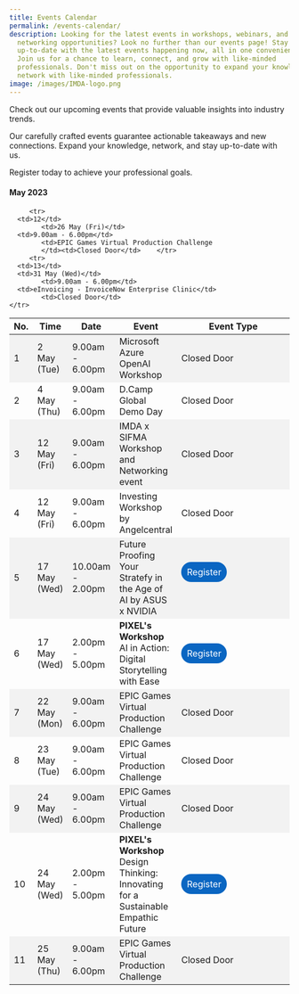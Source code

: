 ```yaml
---
title: Events Calendar
permalink: /events-calendar/
description: Looking for the latest events in workshops, webinars, and
  networking opportunities? Look no further than our events page! Stay
  up-to-date with the latest events happening now, all in one convenient place.
  Join us for a chance to learn, connect, and grow with like-minded
  professionals. Don't miss out on the opportunity to expand your knowledge and
  network with like-minded professionals.
image: /images/IMDA-logo.png
---
```

Check out our upcoming events that provide valuable insights into industry trends. 

Our carefully crafted events guarantee actionable takeaways and new connections. Expand your knowledge, network, and stay up-to-date with us. 

Register today to achieve your professional goals.

#### May 2023
<table>
  <thead>
    <tr>
      <th>No.</th>
			<th>Time</th>
      <th>Date</th>
      <th>Event</th>
			<th style="width: 200px;">Event Type</th>
    </tr>
  </thead>
  <tbody>
    <tr style="background-color: #f2f2f2;">
      <td>1</td>
      <td>2 May (Tue)</td>
			<td>9.00am - 6.00pm
      </td><td>Microsoft Azure OpenAI Workshop</td>
			<td>Closed Door</td>
    </tr>
    <tr>
      <td>2</td>
      <td>4 May (Thu)</td>
			<td>9.00am - 6.00pm</td>
      <td>D.Camp Global Demo Day</td>
			<td>Closed Door</td>
    </tr>
    <tr style="background-color: #f2f2f2;">
      <td>3</td>
      <td>12 May (Fri)</td>
			<td>9.00am - 6.00pm</td>
      <td>IMDA x SIFMA Workshop and Networking event</td>
			<td>Closed Door</td>
    </tr>
    <tr>
      <td>4</td>
      <td>12 May (Fri)</td>
			<td>9.00am - 6.00pm</td>
      <td>Investing Workshop by Angelcentral</td>
			<td>Closed Door</td>
    </tr>
    <tr style="background-color: #f2f2f2;">
      <td>5</td>
      <td>17 May (Wed)</td>
			<td>10.00am - 2.00pm
      </td><td>Future Proofing Your Stratefy in the Age of AI by ASUS x NVIDIA</td>
			<td><a href="http://asus.opensesabee.com/" target="_blank" style="background-color: #0A66C2; color: white; text-decoration: none; border-radius: 50px; padding-left: 10px; padding-right: 10px; padding-top:8px; padding-bottom:8px">Register</a><br><br></td>
    </tr>
    <tr>
      <td>6</td>
      <td>17 May (Wed)</td>
			<td>2.00pm - 5.00pm
			</td><td><b>PIXEL's Workshop</b><br>AI in Action: Digital Storytelling with Ease</td>
			<td><a href="https://imda-pixel.sg/event/390" target="_blank" style="background-color: #0A66C2; color: white; text-decoration: none; border-radius: 100px; padding-left: 10px; padding-right: 10px; padding-top:8px; padding-bottom:8px">Register</a></td>
    </tr>
    <tr style="background-color: #f2f2f2;">
      <td>7</td>
      <td>22 May (Mon)</td>
      <td>9.00am - 6.00pm</td>
			<td>EPIC Games Virtual Production Challenge
			</td><td>Closed Door</td>
    </tr>
    <tr>
      <td>8</td>
      <td>23 May (Tue)</td>
      <td>9.00am - 6.00pm</td>
			<td>EPIC Games Virtual Production Challenge
			</td><td>Closed Door</td>
    </tr>
    <tr style="background-color: #f2f2f2;">
      <td>9</td>
      <td>24 May (Wed)</td>
      <td>9.00am - 6.00pm</td>
			<td>EPIC Games Virtual Production Challenge
			</td><td>Closed Door</td>
    </tr>
    <tr>
      <td>10</td>
      <td>24 May (Wed)</td>
			<td>2.00pm - 5.00pm</td>
			<td><b>PIXEL's Workshop</b><br>Design Thinking: Innovating for a Sustainable Empathic Future</td>
			<td><a href="https://imda-pixel.sg/event/391" target="_blank" style="background-color: #0A66C2; color: white; text-decoration: none; border-radius: 100px; padding-left: 10px; padding-right: 10px; padding-top:8px; padding-bottom:8px">Register</a></td>
    </tr>
		 <tr style="background-color: #f2f2f2;">
      <td>11</td>
      <td>25 May (Thu)</td>
      <td>9.00am - 6.00pm</td>
			<td>EPIC Games Virtual Production Challenge
			</td><td>Closed Door</td>
    </tr>
    
		 <tr>
      <td>12</td>
			<td>26 May (Fri)</td>
      <td>9.00am - 6.00pm</td>
			<td>EPIC Games Virtual Production Challenge
			</td><td>Closed Door</td>    </tr>
		 <tr>
      <td>13</td>
      <td>31 May (Wed)</td>
			<td>9.00am - 6.00pm</td>
      <td>eInvoicing - InvoiceNow Enterprise Clinic</td>
			<td>Closed Door</td>
    </tr>
  </tbody>
</table>